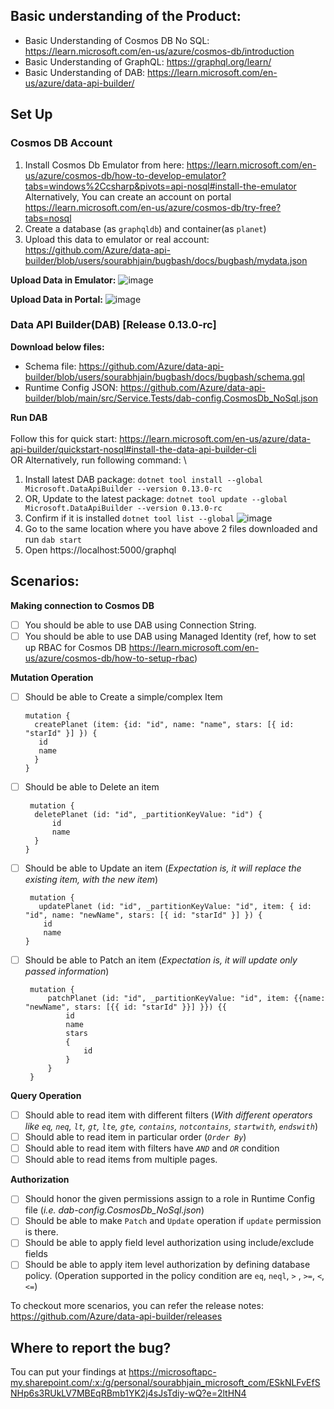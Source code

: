 ## Basic understanding of the Product:
- Basic Understanding of Cosmos DB No SQL: https://learn.microsoft.com/en-us/azure/cosmos-db/introduction
- Basic Understanding of GraphQL: https://graphql.org/learn/
- Basic Understanding of DAB: https://learn.microsoft.com/en-us/azure/data-api-builder/
 
## Set Up

### Cosmos DB Account
1. Install Cosmos Db Emulator from here: https://learn.microsoft.com/en-us/azure/cosmos-db/how-to-develop-emulator?tabs=windows%2Ccsharp&pivots=api-nosql#install-the-emulator \
Alternatively, You can create an account on portal https://learn.microsoft.com/en-us/azure/cosmos-db/try-free?tabs=nosql
2. Create a database (as `graphqldb`) and container(as `planet`)
3. Upload this data to emulator or real account: https://github.com/Azure/data-api-builder/blob/users/sourabhjain/bugbash/docs/bugbash/mydata.json

**Upload Data in Emulator:** 
![image](https://github.com/Azure/data-api-builder/assets/6362382/e1b65905-d6e4-4993-8eb2-617214f12668)

**Upload Data in Portal:**
![image](https://github.com/Azure/data-api-builder/assets/6362382/0edb0b0f-6fe8-42b5-baf5-daa063fb382c)

### Data API Builder(DAB) [Release 0.13.0-rc]

**Download below files:**
- Schema file: https://github.com/Azure/data-api-builder/blob/users/sourabhjain/bugbash/docs/bugbash/schema.gql
- Runtime Config JSON: https://github.com/Azure/data-api-builder/blob/main/src/Service.Tests/dab-config.CosmosDb_NoSql.json

**Run DAB** \
\
Follow this for quick start: https://learn.microsoft.com/en-us/azure/data-api-builder/quickstart-nosql#install-the-data-api-builder-cli \
OR Alternatively, run following command: \
1. Install latest DAB package: `dotnet tool install --global Microsoft.DataApiBuilder --version 0.13.0-rc`
2. OR, Update to the latest package: `dotnet tool update --global Microsoft.DataApiBuilder --version 0.13.0-rc`
3. Confirm if it is installed `dotnet tool list --global`
   ![image](https://github.com/Azure/data-api-builder/assets/6362382/63f77ab1-db94-4d4c-abb9-2df164b256e2)
4. Go to the same location where you have above 2 files downloaded and run `dab start`
5. Open https://localhost:5000/graphql

## Scenarios:
**Making connection to Cosmos DB**
- [ ] You should be able to use DAB using Connection String.
- [ ] You should be able to use DAB using Managed Identity (ref, how to set up RBAC for Cosmos DB https://learn.microsoft.com/en-us/azure/cosmos-db/how-to-setup-rbac)

**Mutation Operation**
- [ ] Should be able to Create a simple/complex Item

      mutation {
        createPlanet (item: {id: "id", name: "name", stars: [{ id: "starId" }] }) {
         id
         name
        }
      }
      
- [ ] Should be able to Delete an item
      
       mutation {
        deletePlanet (id: "id", _partitionKeyValue: "id") {
            id
            name
        }
      }

      
- [ ] Should be able to Update an item (*Expectation is, it will replace the existing item, with the new item*)

       mutation {
         updatePlanet (id: "id", _partitionKeyValue: "id", item: { id: "id", name: "newName", stars: [{ id: "starId" }] }) {
          id
          name
      }
      
- [ ] Should be able to Patch an item (*Expectation is, it will update only passed information*)

       mutation {
           patchPlanet (id: "id", _partitionKeyValue: "id", item: {{name: "newName", stars: [{{ id: "starId" }}] }}) {{
               id
               name
               stars
               {
                   id
               }
           }
       }

**Query Operation**
- [ ] Should able to read item with different filters (*With different operators like `eq`, `neq`, `lt`, `gt`, `lte`, `gte`, `contains`, `notcontains`, `startwith`, `endswith`*)
- [ ] Should able to read item in particular order (*`Order By`*)
- [ ] Should able to read item with filters have *`AND`* and *`OR`* condition
- [ ] Should able to read items from multiple pages.

**Authorization**
- [ ]  Should honor the given permissions assign to a role in Runtime Config file (*i.e. dab-config.CosmosDb_NoSql.json*)
- [ ]  Should be able to make `Patch` and `Update` operation if `update` permission is there.
- [ ]  Should be able to apply field level authorization using include/exclude fields
- [ ]  Should be able to apply item level authorization by defining database policy. (Operation supported in the policy condition are `eq`, `neql`, `>` , `>=`, `<`, `<=`)

To checkout more scenarios, you can refer the release notes: https://github.com/Azure/data-api-builder/releases

## Where to report the bug?
Tou can put your findings  at https://microsoftapc-my.sharepoint.com/:x:/g/personal/sourabhjain_microsoft_com/ESkNLFvEfSNHp6s3RUkLV7MBEqRBmb1YK2j4sJsTdiy-wQ?e=2ltHN4

